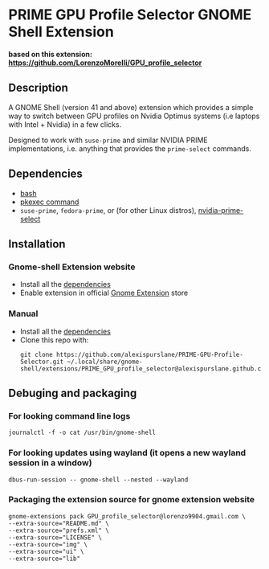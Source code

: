 # PRIME GPU Profile Selector GNOME Shell Extension

**based on this extension: <https://github.com/LorenzoMorelli/GPU_profile_selector>**

## Description
A GNOME Shell (version 41 and above) extension which provides a simple way to switch between GPU profiles on Nvidia Optimus systems (i.e laptops with Intel + Nvidia) in a few clicks.

Designed to work with `suse-prime` and similar NVIDIA PRIME implementations, i.e. anything that provides the `prime-select` commands.

## Dependencies
- [bash](https://www.gnu.org/software/bash/)
- [pkexec command](https://command-not-found.com/pkexec)
- `suse-prime`, `fedora-prime`, or (for other Linux distros),
  [nvidia-prime-select](https://github.com/wildtruc/nvidia-prime-select)

## Installation

### Gnome-shell Extension website
- Install all the [dependencies](#Dependencies)
- Enable extension in official [Gnome Extension](https://extensions.gnome.org/extension/5009/prime-gpu-profile-selector/) store

### Manual
- Install all the [dependencies](#Dependencies)
- Clone this repo with:
  ```
  git clone https://github.com/alexispurslane/PRIME-GPU-Profile-Selector.git ~/.local/share/gnome-shell/extensions/PRIME_GPU_profile_selector@alexispurslane.github.com
  ```
## Debuging and packaging

### For looking command line logs
```
journalctl -f -o cat /usr/bin/gnome-shell
```

### For looking updates using wayland (it opens a new wayland session in a window)
```
dbus-run-session -- gnome-shell --nested --wayland
```

### Packaging the extension source for gnome extension website
```
gnome-extensions pack GPU_profile_selector@lorenzo9904.gmail.com \
--extra-source="README.md" \
--extra-source="prefs.xml" \
--extra-source="LICENSE" \
--extra-source="img" \
--extra-source="ui" \
--extra-source="lib"
```
